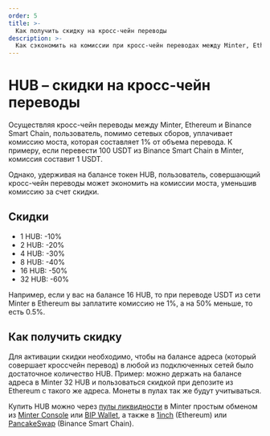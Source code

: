 ```yaml
---
order: 5
title: >-
  Как получить скидку на кросс-чейн переводы
description: >-
  Как сэкономить на комиссии при кросс-чейн переводах между Minter, Ethereum и Binance Smart Chain с помощью токена HUB.
---
```


# HUB – скидки на кросс-чейн переводы

Осуществляя кросс-чейн переводы между Minter, Ethereum и Binance Smart Chain, пользователь, помимо сетевых сборов, уплачивает комиссию моста, которая составляет 1% от объема перевода. К примеру, если перевести 100 USDT из Binance Smart Chain в Minter, комиссия составит 1 USDT.

Однако, удерживая на балансе токен HUB, пользователь, совершающий кросс-чейн переводы может экономить на комиссии моста, уменьшив комиссию за счет скидки.

## Скидки

- 1 HUB: -10%
- 2 HUB: -20%
- 4 HUB: -30%
- 8 HUB: -40%
- 16 HUB: -50%
- 32 HUB: -60%

Например, если у вас на балансе 16 HUB, то при переводе USDT из сети Minter в Ethereum вы заплатите комиссию не 1%, а на 50% меньше, то есть 0.5%.

## Как получить скидку

Для активации скидки необходимо, чтобы на балансе адреса (который совершает кроссчейн перевод) в любой из подключенных сетей было достаточное количество HUB. Пример: можно держать на балансе адреса в Minter 32 HUB и пользоваться скидкой при депозите из Ethereum с такого же адреса. Монеты в пулах так же будут учитываться.

Купить HUB можно через [пулы ликвидности](https://explorer.minter.network/coins/HUB) в Minter простым обменом из [Minter Console](https://console.minter.network/swap) или [BIP Wallet](https://www.bip.to/), а также в [1inch](https://app.1inch.io/#/1/swap/USDT/0x8e9A29e7Ed21DB7c5B2E1cd75e676dA0236dfB45) (Ethereum) или [PancakeSwap](https://pancakeswap.finance/swap?inputCurrency=0xbb4cdb9cbd36b01bd1cbaebf2de08d9173bc095c&outputCurrency=0x8ac0a467f878f3561d309cf9b0994b0530b0a9d2) (Binance Smart Chain).